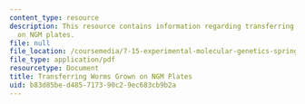 ```yaml
---
content_type: resource
description: This resource contains information regarding transferring worms grown
  on NGM plates.
file: null
file_location: /coursemedia/7-15-experimental-molecular-genetics-spring-2015/b83d85bed485717390c29ec683cb9b2a_MIT7_15S15_Transferring.pdf
file_type: application/pdf
resourcetype: Document
title: Transferring Worms Grown on NGM Plates
uid: b83d85be-d485-7173-90c2-9ec683cb9b2a
---
```

